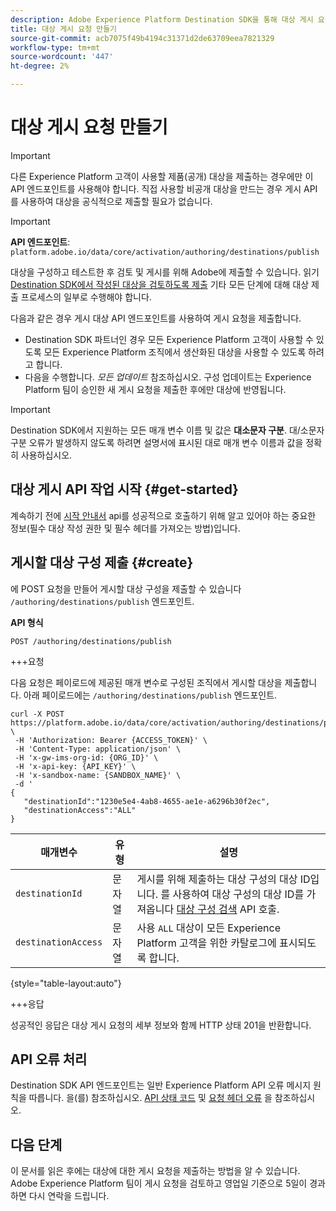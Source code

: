 ```yaml
---
description: Adobe Experience Platform Destination SDK을 통해 대상 게시 요청을 제출하기 위해 API 호출 형식을 지정하는 방법을 알아봅니다.
title: 대상 게시 요청 만들기
source-git-commit: acb7075f49b4194c31371d2de63709eea7821329
workflow-type: tm+mt
source-wordcount: '447'
ht-degree: 2%

---
```



# 대상 게시 요청 만들기

>[!IMPORTANT]
>
>다른 Experience Platform 고객이 사용할 제품(공개) 대상을 제출하는 경우에만 이 API 엔드포인트를 사용해야 합니다. 직접 사용할 비공개 대상을 만드는 경우 게시 API를 사용하여 대상을 공식적으로 제출할 필요가 없습니다.

>[!IMPORTANT]
>
>**API 엔드포인트**: `platform.adobe.io/data/core/activation/authoring/destinations/publish`

대상을 구성하고 테스트한 후 검토 및 게시를 위해 Adobe에 제출할 수 있습니다. 읽기 [Destination SDK에서 작성된 대상을 검토하도록 제출](../guides/submit-destination.md) 기타 모든 단계에 대해 대상 제출 프로세스의 일부로 수행해야 합니다.

다음과 같은 경우 게시 대상 API 엔드포인트를 사용하여 게시 요청을 제출합니다.

* Destination SDK 파트너인 경우 모든 Experience Platform 고객이 사용할 수 있도록 모든 Experience Platform 조직에서 생산화된 대상을 사용할 수 있도록 하려고 합니다.
* 다음을 수행합니다. *모든 업데이트* 참조하십시오. 구성 업데이트는 Experience Platform 팀이 승인한 새 게시 요청을 제출한 후에만 대상에 반영됩니다.

>[!IMPORTANT]
>
>Destination SDK에서 지원하는 모든 매개 변수 이름 및 값은 **대소문자 구분**. 대/소문자 구분 오류가 발생하지 않도록 하려면 설명서에 표시된 대로 매개 변수 이름과 값을 정확히 사용하십시오.

## 대상 게시 API 작업 시작 {#get-started}

계속하기 전에 [시작 안내서](../getting-started.md) api를 성공적으로 호출하기 위해 알고 있어야 하는 중요한 정보(필수 대상 작성 권한 및 필수 헤더를 가져오는 방법)입니다.

## 게시할 대상 구성 제출 {#create}

에 POST 요청을 만들어 게시할 대상 구성을 제출할 수 있습니다 `/authoring/destinations/publish` 엔드포인트.

**API 형식**

```http
POST /authoring/destinations/publish
```

+++요청

다음 요청은 페이로드에 제공된 매개 변수로 구성된 조직에서 게시할 대상을 제출합니다. 아래 페이로드에는 `/authoring/destinations/publish` 엔드포인트.

```shell
curl -X POST https://platform.adobe.io/data/core/activation/authoring/destinations/publish \
 -H 'Authorization: Bearer {ACCESS_TOKEN}' \
 -H 'Content-Type: application/json' \
 -H 'x-gw-ims-org-id: {ORG_ID}' \
 -H 'x-api-key: {API_KEY}' \
 -H 'x-sandbox-name: {SANDBOX_NAME}' \
 -d '
{
   "destinationId":"1230e5e4-4ab8-4655-ae1e-a6296b30f2ec",
   "destinationAccess":"ALL"
}
```

| 매개변수 | 유형 | 설명 |
|---------|----------|------|
| `destinationId` | 문자열 | 게시를 위해 제출하는 대상 구성의 대상 ID입니다. 를 사용하여 대상 구성의 대상 ID를 가져옵니다 [대상 구성 검색](../authoring-api/destination-configuration/retrieve-destination-configuration.md) API 호출. |
| `destinationAccess` | 문자열 | 사용 `ALL` 대상이 모든 Experience Platform 고객을 위한 카탈로그에 표시되도록 합니다. |

{style="table-layout:auto"}

+++응답

성공적인 응답은 대상 게시 요청의 세부 정보와 함께 HTTP 상태 201을 반환합니다.

## API 오류 처리

Destination SDK API 엔드포인트는 일반 Experience Platform API 오류 메시지 원칙을 따릅니다. 을(를) 참조하십시오. [API 상태 코드](../../../landing/troubleshooting.md#api-status-codes) 및 [요청 헤더 오류](../../../landing/troubleshooting.md#request-header-errors) 을 참조하십시오.

## 다음 단계

이 문서를 읽은 후에는 대상에 대한 게시 요청을 제출하는 방법을 알 수 있습니다. Adobe Experience Platform 팀이 게시 요청을 검토하고 영업일 기준으로 5일이 경과하면 다시 연락을 드립니다.